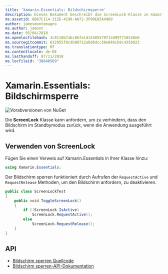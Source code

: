 ```yaml
---
title: 'Xamarin.Essentials: Bildschirmsperre'
description: Dieses Dokument beschreibt die ScreenLock-Klasse in Xamarin.Essentials, dem anfordern können, um zu verhindern, dass den Bildschirm im Standbymodus zurück, wenn die Anwendung ausgeführt wird.
ms.assetid: 6B67C114-315E-4199-AA72-3F90E85A4909
author: jamesmontemagno
ms.author: jamont
ms.date: 05/04/2018
ms.openlocfilehash: 3c8110b7abc86fe1d12485579f134997718540e6
ms.sourcegitcommit: 632955f8cdb80712abd8dcc30e046cb9c435b922
ms.translationtype: MT
ms.contentlocale: de-DE
ms.lasthandoff: 07/11/2018
ms.locfileid: "38848569"
---
```

# <a name="xamarinessentials-screen-lock"></a>Xamarin.Essentials: Bildschirmsperre

![Vorabversionen von NuGet](~/media/shared/pre-release.png)

Die **ScreenLock** Klasse kann anfordern, um zu verhindern, dass den Bildschirm im Standbymodus zurück, wenn die Anwendung ausgeführt wird.

## <a name="using-screenlock"></a>Verwenden von ScreenLock

Fügen Sie einen Verweis auf Xamarin.Essentials in Ihrer Klasse hinzu:

```csharp
using Xamarin.Essentials;
```

Der Bildschirm sperren funktioniert durch Aufrufen der `RequestActive` und `RequestRelease` Methoden, um den Bildschirm anfordern, zu deaktivieren.

```csharp
public class ScreenLockTest
{
    public void ToggleScreenLock()
    {
        if (!ScreenLock.IsActive)
            ScreenLock.RequestActive();
        else
            ScreenLock.RequestRelease();
    }
}
```

## <a name="api"></a>API

- [Bildschirm sperren Quellcode](https://github.com/xamarin/Essentials/tree/master/Xamarin.Essentials/ScreenLock)
- [Bildschirm sperren-API-Dokumentation](xref:Xamarin.Essentials.ScreenLock)
